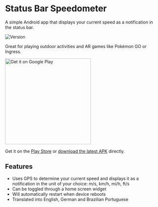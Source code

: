 # Status Bar Speedometer
A simple Android app that displays your current speed as a notification in the status bar.

![Version](https://img.shields.io/badge/version-2.2.0-green.svg)

Great for playing outdoor activities and AR games like Pokémon GO or Ingress.

<a href="https://play.google.com/store/apps/details?id=ch.rmy.android.statusbar_tacho">
<img alt="Get it on Google Play" src="http://steverichey.github.io/google-play-badge-svg/img/en_get.svg" width="280" />
</a>

Get it on the [Play Store](https://play.google.com/store/apps/details?id=ch.rmy.android.statusbar_tacho) or [download the latest APK](https://github.com/Waboodoo/Status-Bar-Tachometer/releases) directly.

## Features
- Uses GPS to determine your current speed and displays it as a notification in the unit of your choice: m/s, km/h, mi/h, ft/s
- Can be toggled through a home screen widget
- Will automatically restart when device reboots
- Translated into English, German and Brazilian Portuguese

